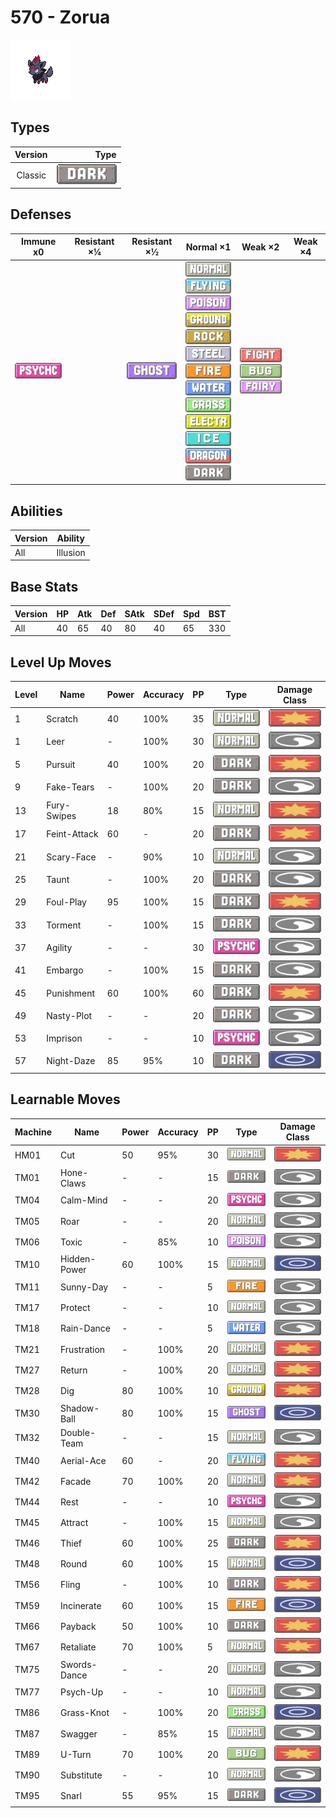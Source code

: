 # 570 - Zorua

![zorua](../img/pokemon/570.png)

## Types

| Version | Type                           |
| :-----: | -----------------------------: |
| Classic | ![dark](../img/types/dark.png) |

## Defenses

| Immune x0                            | Resistant ×¼ | Resistant ×½                     | Normal ×1                                                                                                                                                                                                                                                                                                                                                                                                                                                                                          | Weak ×2                                                                                                      | Weak ×4 |
| ------------------------------------ | ------------ | -------------------------------- | -------------------------------------------------------------------------------------------------------------------------------------------------------------------------------------------------------------------------------------------------------------------------------------------------------------------------------------------------------------------------------------------------------------------------------------------------------------------------------------------------- | ------------------------------------------------------------------------------------------------------------ | ------- |
| ![psychic](../img/types/psychic.png) |              | ![ghost](../img/types/ghost.png) | ![normal](../img/types/normal.png)<br/>![flying](../img/types/flying.png)<br/>![poison](../img/types/poison.png)<br/>![ground](../img/types/ground.png)<br/>![rock](../img/types/rock.png)<br/>![steel](../img/types/steel.png)<br/>![fire](../img/types/fire.png)<br/>![water](../img/types/water.png)<br/>![grass](../img/types/grass.png)<br/>![electric](../img/types/electric.png)<br/>![ice](../img/types/ice.png)<br/>![dragon](../img/types/dragon.png)<br/>![dark](../img/types/dark.png) | ![fighting](../img/types/fighting.png)<br/>![bug](../img/types/bug.png)<br/>![fairy](../img/types/fairy.png) |         |

## Abilities

| Version | Ability  |
| ------- | -------- |
| All     | Illusion |

## Base Stats

| Version | HP | Atk | Def | SAtk | SDef | Spd | BST |
| ------- | -- | --- | --- | ---- | ---- | --- | --- |
| All     | 40 | 65  | 40  | 80   | 40   | 65  | 330 |

## Level Up Moves

| Level | Name         | Power | Accuracy | PP | Type                                 | Damage Class                           |
| ----- | ------------ | ----- | -------- | -- | ------------------------------------ | -------------------------------------- |
| 1     | Scratch      | 40    | 100%     | 35 | ![normal](../img/types/normal.png)   | ![physical](../img/types/physical.png) |
| 1     | Leer         | -     | 100%     | 30 | ![normal](../img/types/normal.png)   | ![status](../img/types/status.png)     |
| 5     | Pursuit      | 40    | 100%     | 20 | ![dark](../img/types/dark.png)       | ![physical](../img/types/physical.png) |
| 9     | Fake-Tears   | -     | 100%     | 20 | ![dark](../img/types/dark.png)       | ![status](../img/types/status.png)     |
| 13    | Fury-Swipes  | 18    | 80%      | 15 | ![normal](../img/types/normal.png)   | ![physical](../img/types/physical.png) |
| 17    | Feint-Attack | 60    | -        | 20 | ![dark](../img/types/dark.png)       | ![physical](../img/types/physical.png) |
| 21    | Scary-Face   | -     | 90%      | 10 | ![normal](../img/types/normal.png)   | ![status](../img/types/status.png)     |
| 25    | Taunt        | -     | 100%     | 20 | ![dark](../img/types/dark.png)       | ![status](../img/types/status.png)     |
| 29    | Foul-Play    | 95    | 100%     | 15 | ![dark](../img/types/dark.png)       | ![physical](../img/types/physical.png) |
| 33    | Torment      | -     | 100%     | 15 | ![dark](../img/types/dark.png)       | ![status](../img/types/status.png)     |
| 37    | Agility      | -     | -        | 30 | ![psychic](../img/types/psychic.png) | ![status](../img/types/status.png)     |
| 41    | Embargo      | -     | 100%     | 15 | ![dark](../img/types/dark.png)       | ![status](../img/types/status.png)     |
| 45    | Punishment   | 60    | 100%     | 60 | ![dark](../img/types/dark.png)       | ![physical](../img/types/physical.png) |
| 49    | Nasty-Plot   | -     | -        | 20 | ![dark](../img/types/dark.png)       | ![status](../img/types/status.png)     |
| 53    | Imprison     | -     | -        | 10 | ![psychic](../img/types/psychic.png) | ![status](../img/types/status.png)     |
| 57    | Night-Daze   | 85    | 95%      | 10 | ![dark](../img/types/dark.png)       | ![special](../img/types/special.png)   |

## Learnable Moves

| Machine | Name         | Power | Accuracy | PP | Type                                 | Damage Class                           |
| ------- | ------------ | ----- | -------- | -- | ------------------------------------ | -------------------------------------- |
| HM01    | Cut          | 50    | 95%      | 30 | ![normal](../img/types/normal.png)   | ![physical](../img/types/physical.png) |
| TM01    | Hone-Claws   | -     | -        | 15 | ![dark](../img/types/dark.png)       | ![status](../img/types/status.png)     |
| TM04    | Calm-Mind    | -     | -        | 20 | ![psychic](../img/types/psychic.png) | ![status](../img/types/status.png)     |
| TM05    | Roar         | -     | -        | 20 | ![normal](../img/types/normal.png)   | ![status](../img/types/status.png)     |
| TM06    | Toxic        | -     | 85%      | 10 | ![poison](../img/types/poison.png)   | ![status](../img/types/status.png)     |
| TM10    | Hidden-Power | 60    | 100%     | 15 | ![normal](../img/types/normal.png)   | ![special](../img/types/special.png)   |
| TM11    | Sunny-Day    | -     | -        | 5  | ![fire](../img/types/fire.png)       | ![status](../img/types/status.png)     |
| TM17    | Protect      | -     | -        | 10 | ![normal](../img/types/normal.png)   | ![status](../img/types/status.png)     |
| TM18    | Rain-Dance   | -     | -        | 5  | ![water](../img/types/water.png)     | ![status](../img/types/status.png)     |
| TM21    | Frustration  | -     | 100%     | 20 | ![normal](../img/types/normal.png)   | ![physical](../img/types/physical.png) |
| TM27    | Return       | -     | 100%     | 20 | ![normal](../img/types/normal.png)   | ![physical](../img/types/physical.png) |
| TM28    | Dig          | 80    | 100%     | 10 | ![ground](../img/types/ground.png)   | ![physical](../img/types/physical.png) |
| TM30    | Shadow-Ball  | 80    | 100%     | 15 | ![ghost](../img/types/ghost.png)     | ![special](../img/types/special.png)   |
| TM32    | Double-Team  | -     | -        | 15 | ![normal](../img/types/normal.png)   | ![status](../img/types/status.png)     |
| TM40    | Aerial-Ace   | 60    | -        | 20 | ![flying](../img/types/flying.png)   | ![physical](../img/types/physical.png) |
| TM42    | Facade       | 70    | 100%     | 20 | ![normal](../img/types/normal.png)   | ![physical](../img/types/physical.png) |
| TM44    | Rest         | -     | -        | 10 | ![psychic](../img/types/psychic.png) | ![status](../img/types/status.png)     |
| TM45    | Attract      | -     | 100%     | 15 | ![normal](../img/types/normal.png)   | ![status](../img/types/status.png)     |
| TM46    | Thief        | 60    | 100%     | 25 | ![dark](../img/types/dark.png)       | ![physical](../img/types/physical.png) |
| TM48    | Round        | 60    | 100%     | 15 | ![normal](../img/types/normal.png)   | ![special](../img/types/special.png)   |
| TM56    | Fling        | -     | 100%     | 10 | ![dark](../img/types/dark.png)       | ![physical](../img/types/physical.png) |
| TM59    | Incinerate   | 60    | 100%     | 15 | ![fire](../img/types/fire.png)       | ![special](../img/types/special.png)   |
| TM66    | Payback      | 50    | 100%     | 10 | ![dark](../img/types/dark.png)       | ![physical](../img/types/physical.png) |
| TM67    | Retaliate    | 70    | 100%     | 5  | ![normal](../img/types/normal.png)   | ![physical](../img/types/physical.png) |
| TM75    | Swords-Dance | -     | -        | 20 | ![normal](../img/types/normal.png)   | ![status](../img/types/status.png)     |
| TM77    | Psych-Up     | -     | -        | 10 | ![normal](../img/types/normal.png)   | ![status](../img/types/status.png)     |
| TM86    | Grass-Knot   | -     | 100%     | 20 | ![grass](../img/types/grass.png)     | ![special](../img/types/special.png)   |
| TM87    | Swagger      | -     | 85%      | 15 | ![normal](../img/types/normal.png)   | ![status](../img/types/status.png)     |
| TM89    | U-Turn       | 70    | 100%     | 20 | ![bug](../img/types/bug.png)         | ![physical](../img/types/physical.png) |
| TM90    | Substitute   | -     | -        | 10 | ![normal](../img/types/normal.png)   | ![status](../img/types/status.png)     |
| TM95    | Snarl        | 55    | 95%      | 15 | ![dark](../img/types/dark.png)       | ![special](../img/types/special.png)   |